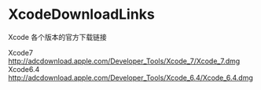 # XcodeDownloadLinks
Xcode 各个版本的官方下载链接

Xcode7       <link>http://adcdownload.apple.com/Developer_Tools/Xcode_7/Xcode_7.dmg</link>
Xcode6.4    http://adcdownload.apple.com/Developer_Tools/Xcode_6.4/Xcode_6.4.dmg
